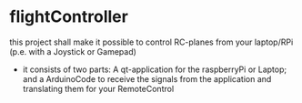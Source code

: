 # flightController

this project shall make it possible to control RC-planes from your laptop/RPi (p.e. with a Joystick or Gamepad)
- it consists of two parts: A qt-application for the raspberryPi or Laptop; and a ArduinoCode to receive the signals from the application and translating them for your RemoteControl 